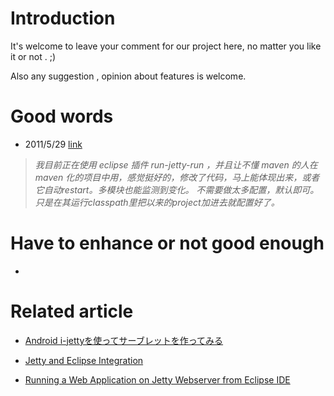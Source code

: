 # Introduction #

It's welcome to leave your comment for our project here,
no matter you like it or not . ;)

Also any suggestion , opinion about features is welcome.


# Good words #

  * 2011/5/29 [link](https://groups.google.com/group/maven-zh/browse_thread/thread/2f5d67548b3331d3)
> _我目前正在使用 eclipse 插件 run-jetty-run ，并且让不懂 maven 的人在 maven 化的项目中用，感觉挺好的，修改了代码，马上能体现出来，或者它自动restart。多模块也能监测到变化。 不需要做太多配置，默认即可。只是在其运行classpath里把以来的project加进去就配置好了。_


# Have to enhance or not good enough #

  * 


# Related article #

  * [Android i-jettyを使ってサーブレットを作ってみる](http://morado106.blog106.fc2.com/blog-entry-76.html)

  * [Jetty and Eclipse Integration](http://java.dzone.com/articles/jetty-and-eclipse-integration)

  * [Running a Web Application on Jetty Webserver from Eclipse IDE](http://loianegroner.com/2011/07/running-a-web-application-on-jetty-webserver-from-eclipse-ide/)